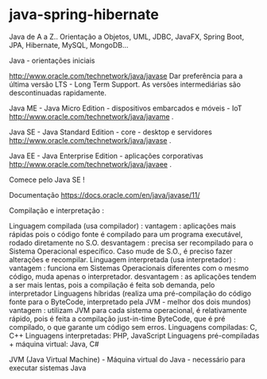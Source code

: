 # java-spring-hibernate
Java de A a Z.. 
Orientação a Objetos, UML, JDBC, JavaFX, Spring Boot, JPA, Hibernate, MySQL, MongoDB...

Java - orientações iniciais

http://www.oracle.com/technetwork/java/javase
Dar preferência para a última versão LTS - Long Term Support.
As versões intermediárias são descontinuadas rapidamente.

Java ME - Java Micro Edition - dispositivos embarcados e móveis - IoT       http://www.oracle.com/technetwork/java/javame .

Java SE - Java Standard Edition - core - desktop e servidores       http://www.oracle.com/technetwork/java/javase .

Java EE - Java Enterprise Edition - aplicações corporativas       http://www.oracle.com/technetwork/java/javaee .

Comece pelo Java SE !

Documentação
https://docs.oracle.com/en/java/javase/11/

Compilação e interpretação :

Linguagem compilada (usa compilador) :
	vantagem : aplicações mais rápidas pois o código fonte é compilado para um programa executável, rodado diretamente no S.O.
	desvantagem : precisa ser recompilado para o Sistema Operacional específico. Caso mude de S.O., é preciso fazer alterações e recompilar.
Linguagem interpretada (usa interpretador) :
	vantagem : funciona em Sistemas Operacionais diferentes com o mesmo código, muda apenas o interpretador.
	desvantagem : as aplicações tendem a ser mais lentas, pois a compilação é feita sob demanda, pelo interpretador
Linguagens híbridas (realiza uma pré-compilação do código fonte para o ByteCode, interpretado pela JVM - melhor dos dois mundos)
	vantagem : utilizam JVM para cada sistema operacional, é relativamente rápido, pois é feita a compilação just-in-time ByteCode, 
		   que é pré compilado, o que garante um código sem erros.
Linguagens compiladas: C, C++
Linguagens interpretadas: PHP, JavaScript
Linguagens pré-compiladas + máquina virtual: Java, C#

JVM (Java Virtual Machine) - Máquina virtual do Java - necessário para executar sistemas Java
